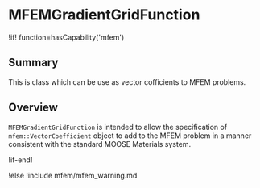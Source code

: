 # MFEMGradientGridFunction

!if! function=hasCapability('mfem')

## Summary

This is class which can be use as vector cofficients to MFEM problems.

## Overview

`MFEMGradientGridFunction` is intended to allow the specification of `mfem::VectorCoefficient` object to add to the MFEM problem in a manner consistent with the standard MOOSE Materials system.

!if-end!

!else
!include mfem/mfem_warning.md
